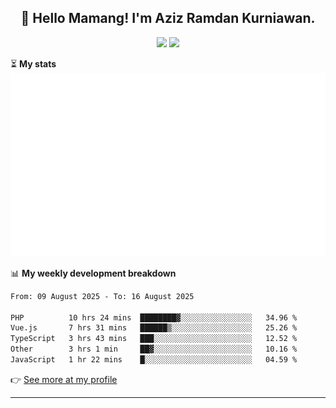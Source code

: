 <h2 align="center">👋 Hello Mamang! I'm Aziz Ramdan Kurniawan.</h2>  
<p align="center">
  <img src="https://komarev.com/ghpvc/?username=azizramdan">
  <img src="https://wakatime.com/badge/user/90056fa0-4c31-4eca-954e-2a3ac05896f9.svg">
</p>
    
⏳ **My stats**  
![](https://raw.githubusercontent.com/azizramdan/github-stats/master/generated/overview.svg#gh-dark-mode-only)

📊 **My weekly development breakdown**
<!--START_SECTION:waka-->

```txt
From: 09 August 2025 - To: 16 August 2025

PHP          10 hrs 24 mins  ████████▓░░░░░░░░░░░░░░░░   34.96 %
Vue.js       7 hrs 31 mins   ██████▒░░░░░░░░░░░░░░░░░░   25.26 %
TypeScript   3 hrs 43 mins   ███░░░░░░░░░░░░░░░░░░░░░░   12.52 %
Other        3 hrs 1 min     ██▓░░░░░░░░░░░░░░░░░░░░░░   10.16 %
JavaScript   1 hr 22 mins    █░░░░░░░░░░░░░░░░░░░░░░░░   04.59 %
```

<!--END_SECTION:waka-->
👉 [See more at my profile](https://wakatime.com/@azizramdan)
***
